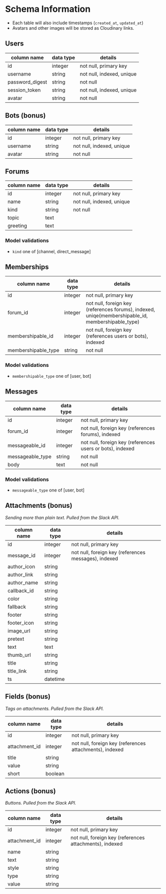# Schema Information
- Each table will also include timestamps (`created_at`, `updated_at`)
- Avatars and other images will be stored as Cloudinary links.

## Users
column name     | data type | details
----------------|-----------|-----------------------
id              | integer   | not null, primary key
username        | string    | not null, indexed, unique
password_digest | string    | not null
session_token   | string    | not null, indexed, unique
avatar          | string    | not null

## Bots (bonus)
column name | data type | details
------------|-----------|-----------------------
id          | integer   | not null, primary key
username    | string    | not null, indexed, unique
avatar      | string    | not null

## Forums
column name | data type | details
------------|-----------|--------------------------
id          | integer   | not null, primary key
name        | string    | not null, indexed, unique
kind        | string    | not null
topic       | text      |
greeting    | text      |

### Model validations
- `kind` one of [channel, direct_message]

## Memberships
column name         | data type | details
--------------------|-----------|------------------------------------------------------------------------------------------------
id                  | integer   | not null, primary key
forum_id            | integer   | not null, foreign key (references forums), indexed, uniqe(membershipable_id, membershipable_type)
membershipable_id   | integer   | not null, foreign key (references users or bots), indexed
membershipable_type | string    | not null

### Model validations
- `membershipable_type` one of [user, bot]

## Messages
column name      | data type | details
-----------------|-----------|----------------------------------------------------------
id               | integer   | not null, primary key
forum_id         | integer   | not null, foreign key (references forums), indexed
messageable_id   | integer   | not null, foreign key (references users or bots), indexed
messageable_type | string    | not null
body             | text      | not null

### Model validations
- `messageable_type` one of [user, bot]

## Attachments (bonus)
_Sending more than plain text. Pulled from the Slack API._

column name | data type | details
------------|-----------|-----------------------------------------------------
id          | integer   | not null, primary key
message_id  | integer   | not null, foreign key (references messages), indexed
author_icon | string    |
author_link | string    |
author_name | string    |
callback_id | string    |
color       | string    |
fallback    | string    |
footer      | string    |
footer_icon | string    |
image_url   | string    |
pretext     | string    |
text        | text      |
thumb_url   | string    |
title       | string    |
title_link  | string    |
ts          | datetime  |

## Fields (bonus)
_Tags on attachments. Pulled from the Slack API._

column name    | data type | details
---------------|-----------|--------------------------------------------------------
id             | integer   | not null, primary key
attachment_id  | integer   | not null, foreign key (references attachments), indexed
title          | string    |
value          | string    |
short          | boolean   |

## Actions (bonus)
_Buttons. Pulled from the Slack API._

column name    | data type | details
---------------|-----------|--------------------------------------------------------
id             | integer   | not null, primary key
attachment_id  | integer   | not null, foreign key (references attachments), indexed
name           | string    |
text           | string    |
style          | string    |
type           | string    |
value          | string    |
